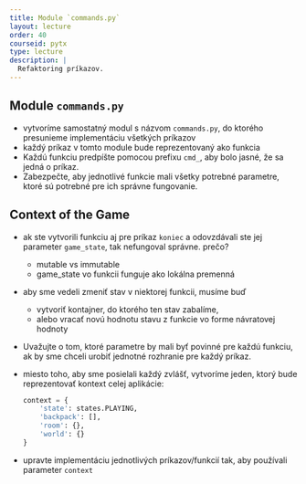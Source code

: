 ```yaml
---
title: Module `commands.py`
layout: lecture 
order: 40
courseid: pytx
type: lecture
description: |
  Refaktoring príkazov.
---
```


## Module `commands.py`

* vytvoríme samostatný modul s názvom `commands.py`, do ktorého presunieme implementáciu všetkých príkazov
* každý príkaz v tomto module bude reprezentovaný ako funkcia
* Každú funkciu predpíšte pomocou prefixu `cmd_`, aby bolo jasné, že sa jedná o príkaz.
* Zabezpečte, aby jednotlivé funkcie mali všetky potrebné parametre, ktoré sú potrebné pre ich správne fungovanie. 

## Context of the Game

* ak ste vytvorili funkciu aj pre príkaz `koniec` a odovzdávali ste jej parameter  `game_state`, tak nefungoval správne. prečo?

  * mutable vs immutable
  * game_state vo funkcii funguje ako lokálna premenná

* aby sme vedeli zmeniť stav v niektorej funkcii, musíme buď

  * vytvoriť kontajner, do ktorého ten stav zabalíme,
  * alebo vracať novú hodnotu stavu z funkcie vo forme návratovej hodnoty

* Uvažujte o tom, ktoré parametre by mali byť povinné pre každú funkciu, ak by sme chceli urobiť jednotné rozhranie pre každý príkaz.

* miesto toho, aby sme posielali každý zvlášť, vytvoríme jeden, ktorý bude reprezentovať kontext celej aplikácie:

  ```python
  context = {
      'state': states.PLAYING,
      'backpack': [],
      'room': {},
      'world': {}
  }
  ```

* upravte implementáciu jednotlivých príkazov/funkcií tak, aby používali parameter `context`